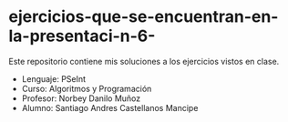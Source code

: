 # ejercicios-que-se-encuentran-en-la-presentaci-n-6-
Este repositorio contiene mis soluciones a los ejercicios vistos en clase.
- Lenguaje: PSeInt
- Curso: Algoritmos y Programación
- Profesor: Norbey Danilo Muñoz
- Alumno: Santiago Andres Castellanos Mancipe
